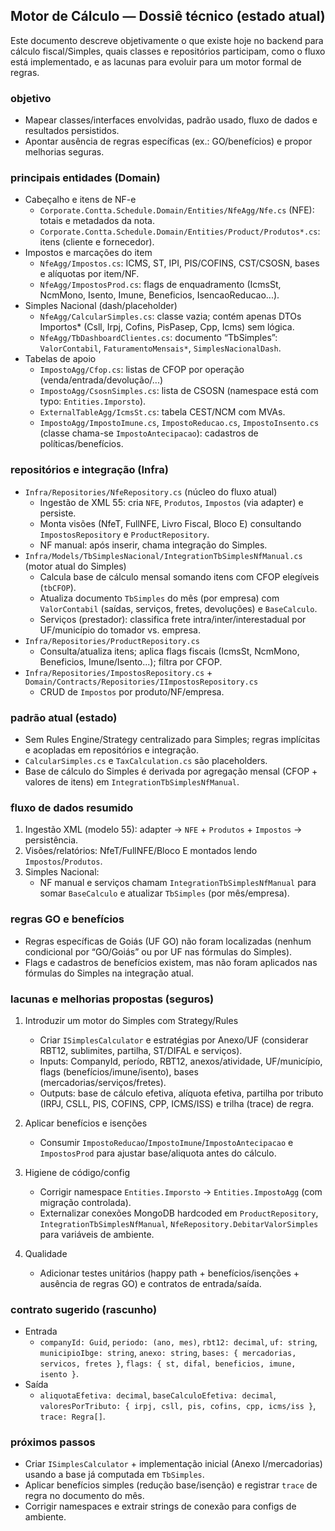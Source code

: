 ## Motor de Cálculo — Dossiê técnico (estado atual)

Este documento descreve objetivamente o que existe hoje no backend para cálculo fiscal/Simples, quais classes e repositórios participam, como o fluxo está implementado, e as lacunas para evoluir para um motor formal de regras.

### objetivo

- Mapear classes/interfaces envolvidas, padrão usado, fluxo de dados e resultados persistidos.
- Apontar ausência de regras específicas (ex.: GO/benefícios) e propor melhorias seguras.

### principais entidades (Domain)

- Cabeçalho e itens de NF-e
  - `Corporate.Contta.Schedule.Domain/Entities/NfeAgg/Nfe.cs` (NFE): totais e metadados da nota.
  - `Corporate.Contta.Schedule.Domain/Entities/Product/Produtos*.cs`: itens (cliente e fornecedor).
- Impostos e marcações do item
  - `NfeAgg/Impostos.cs`: ICMS, ST, IPI, PIS/COFINS, CST/CSOSN, bases e alíquotas por item/NF.
  - `NfeAgg/ImpostosProd.cs`: flags de enquadramento (IcmsSt, NcmMono, Isento, Imune, Beneficios, IsencaoReducao...).
- Simples Nacional (dash/placeholder)
  - `NfeAgg/CalcularSimples.cs`: classe vazia; contém apenas DTOs Importos* (Csll, Irpj, Cofins, PisPasep, Cpp, Icms) sem lógica.
  - `NfeAgg/TbDashboardClientes.cs`: documento “TbSimples”: `ValorContabil`, `FaturamentoMensais*`, `SimplesNacionalDash`.
- Tabelas de apoio
  - `ImpostoAgg/Cfop.cs`: listas de CFOP por operação (venda/entrada/devolução/...)
  - `ImpostoAgg/CsosnSimples.cs`: lista de CSOSN (namespace está com typo: `Entities.Imporsto`).
  - `ExternalTableAgg/IcmsSt.cs`: tabela CEST/NCM com MVAs.
  - `ImpostoAgg/ImpostoImune.cs`, `ImpostoReducao.cs`, `ImpostoInsento.cs` (classe chama-se `ImpostoAntecipacao`): cadastros de políticas/benefícios.

### repositórios e integração (Infra)

- `Infra/Repositories/NfeRepository.cs` (núcleo do fluxo atual)
  - Ingestão de XML 55: cria `NFE`, `Produtos`, `Impostos` (via adapter) e persiste.
  - Monta visões (NfeT, FullNFE, Livro Fiscal, Bloco E) consultando `ImpostosRepository` e `ProductRepository`.
  - NF manual: após inserir, chama integração do Simples.
- `Infra/Models/TbSimplesNacional/IntegrationTbSimplesNfManual.cs` (motor atual do Simples)
  - Calcula base de cálculo mensal somando itens com CFOP elegíveis (`tbCFOP`).
  - Atualiza documento `TbSimples` do mês (por empresa) com `ValorContabil` (saídas, serviços, fretes, devoluções) e `BaseCalculo`.
  - Serviços (prestador): classifica frete intra/inter/interestadual por UF/município do tomador vs. empresa.
- `Infra/Repositories/ProductRepository.cs`
  - Consulta/atualiza itens; aplica flags fiscais (IcmsSt, NcmMono, Beneficios, Imune/Isento...); filtra por CFOP.
- `Infra/Repositories/ImpostosRepository.cs` + `Domain/Contracts/Repositories/IImpostosRepository.cs`
  - CRUD de `Impostos` por produto/NF/empresa.

### padrão atual (estado)

- Sem Rules Engine/Strategy centralizado para Simples; regras implícitas e acopladas em repositórios e integração.
- `CalcularSimples.cs` e `TaxCalculation.cs` são placeholders.
- Base de cálculo do Simples é derivada por agregação mensal (CFOP + valores de itens) em `IntegrationTbSimplesNfManual`.

### fluxo de dados resumido

1) Ingestão XML (modelo 55): adapter → `NFE` + `Produtos` + `Impostos` → persistência.
2) Visões/relatórios: NfeT/FullNFE/Bloco E montados lendo `Impostos`/`Produtos`.
3) Simples Nacional:
   - NF manual e serviços chamam `IntegrationTbSimplesNfManual` para somar `BaseCalculo` e atualizar `TbSimples` (por mês/empresa).

### regras GO e benefícios

- Regras específicas de Goiás (UF GO) não foram localizadas (nenhum condicional por “GO/Goiás” ou por UF nas fórmulas do Simples).
- Flags e cadastros de benefícios existem, mas não foram aplicados nas fórmulas do Simples na integração atual.

### lacunas e melhorias propostas (seguros)

1) Introduzir um motor do Simples com Strategy/Rules
   - Criar `ISimplesCalculator` e estratégias por Anexo/UF (considerar RBT12, sublimites, partilha, ST/DIFAL e serviços).
   - Inputs: CompanyId, período, RBT12, anexos/atividade, UF/município, flags (benefícios/imune/isento), bases (mercadorias/serviços/fretes).
   - Outputs: base de cálculo efetiva, alíquota efetiva, partilha por tributo (IRPJ, CSLL, PIS, COFINS, CPP, ICMS/ISS) e trilha (trace) de regra.

2) Aplicar benefícios e isenções
   - Consumir `ImpostoReducao`/`ImpostoImune`/`ImpostoAntecipacao` e `ImpostosProd` para ajustar base/aliquota antes do cálculo.

3) Higiene de código/config
   - Corrigir namespace `Entities.Imporsto` → `Entities.ImpostoAgg` (com migração controlada).
   - Externalizar conexões MongoDB hardcoded em `ProductRepository`, `IntegrationTbSimplesNfManual`, `NfeRepository.DebitarValorSimples` para variáveis de ambiente.

4) Qualidade
   - Adicionar testes unitários (happy path + benefícios/isenções + ausência de regras GO) e contratos de entrada/saída.

### contrato sugerido (rascunho)

- Entrada
  - `companyId: Guid`, `periodo: (ano, mes)`, `rbt12: decimal`, `uf: string`, `municipioIbge: string`, `anexo: string`, `bases: { mercadorias, servicos, fretes }`, `flags: { st, difal, beneficios, imune, isento }`.
- Saída
  - `aliquotaEfetiva: decimal`, `baseCalculoEfetiva: decimal`, `valoresPorTributo: { irpj, csll, pis, cofins, cpp, icms/iss }`, `trace: Regra[]`.

### próximos passos

- Criar `ISimplesCalculator` + implementação inicial (Anexo I/mercadorias) usando a base já computada em `TbSimples`.
- Aplicar benefícios simples (redução base/isenção) e registrar `trace` de regra no documento do mês.
- Corrigir namespaces e extrair strings de conexão para configs de ambiente.
